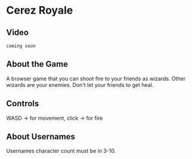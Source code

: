 # Cerez Royale

## Video

`coming soon`

## About the Game

A browser game that you can shoot fire to your friends as wizards. Other wizards are your enemies. Don't let your friends to get heal.

## Controls

WASD -> for movement, click -> for fire

## About Usernames

Usernames character count must be in 3-10.
